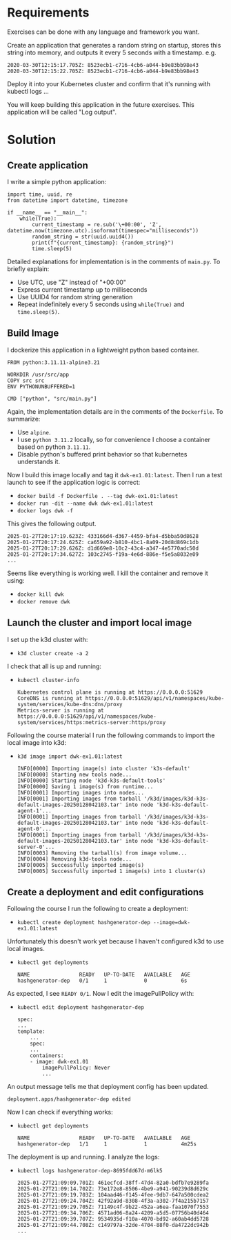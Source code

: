# Requirements
Exercises can be done with any language and framework you want.

Create an application that generates a random string on startup, stores this string into memory, and outputs it every 5 seconds with a timestamp. e.g.

```
2020-03-30T12:15:17.705Z: 8523ecb1-c716-4cb6-a044-b9e83bb98e43
2020-03-30T12:15:22.705Z: 8523ecb1-c716-4cb6-a044-b9e83bb98e43
```

Deploy it into your Kubernetes cluster and confirm that it's running with kubectl logs ...

You will keep building this application in the future exercises. This application will be called "Log output".

# Solution

## Create application

I write a simple python application:

```
import time, uuid, re
from datetime import datetime, timezone

if __name__ == "__main__":
    while(True):
        current_timestamp = re.sub('\+00:00', 'Z', datetime.now(timezone.utc).isoformat(timespec="milliseconds"))
        random_string = str(uuid.uuid4())
        print(f"{current_timestamp}: {random_string}")
        time.sleep(5)
```
Detailed explanations for implementation is in the comments of `main.py`. To briefly explain:

- Use UTC, use "Z" instead of "+00:00"
- Express current timestamp up to milliseconds
- Use UUID4 for random string generation
- Repeat indefinitely every 5 seconds using `while(True)` and `time.sleep(5)`.

## Build Image
I dockerize this application in a lightweight python based container. 
```
FROM python:3.11.11-alpine3.21

WORKDIR /usr/src/app
COPY src src
ENV PYTHONUNBUFFERED=1

CMD ["python", "src/main.py"]
```
Again, the implementation details are in the comments of the `Dockerfile`. To summarize:
- Use `alpine`.
- I use `python 3.11.2` locally, so for convenience I choose a container based on python `3.11.11`.
- Disable python's buffered print behavior so that kubernetes understands it.

Now I build this image locally and tag it `dwk-ex1.01:latest`. Then I run a test launch to see if the application logic is correct:
- `docker build -f Dockerfile . --tag dwk-ex1.01:latest`
- `docker run -dit --name dwk dwk-ex1.01:latest`
- `docker logs dwk -f`

This gives the following output.
```
2025-01-27T20:17:19.623Z: 433166d4-d367-4459-bfa4-d5bba50d8628
2025-01-27T20:17:24.625Z: ca659a92-b810-4bc1-8a09-20d8d869c1db
2025-01-27T20:17:29.626Z: d1d669e8-10c2-43c4-a347-4e5770adc50d
2025-01-27T20:17:34.627Z: 103c2745-f19a-4e6d-886e-f5e5a8032e09
...
```
Seems like everything is working well. I kill the container and remove it using:
- `docker kill dwk`
- `docker remove dwk`

## Launch the cluster and import local image
I set up the k3d cluster with:
- `k3d cluster create -a 2`

I check that all is up and running:
- `kubectl cluster-info`

    ```
    Kubernetes control plane is running at https://0.0.0.0:51629
    CoreDNS is running at https://0.0.0.0:51629/api/v1/namespaces/kube-system/services/kube-dns:dns/proxy
    Metrics-server is running at https://0.0.0.0:51629/api/v1/namespaces/kube-system/services/https:metrics-server:https/proxy
    ```
Following the course material I run the following commands to import the local image into k3d:
- `k3d image import dwk-ex1.01:latest`

    ```
    INFO[0000] Importing image(s) into cluster 'k3s-default' 
    INFO[0000] Starting new tools node...                   
    INFO[0000] Starting node 'k3d-k3s-default-tools'        
    INFO[0000] Saving 1 image(s) from runtime...            
    INFO[0001] Importing images into nodes...               
    INFO[0001] Importing images from tarball '/k3d/images/k3d-k3s-default-images-20250128042103.tar' into node 'k3d-k3s-default-agent-1'... 
    INFO[0001] Importing images from tarball '/k3d/images/k3d-k3s-default-images-20250128042103.tar' into node 'k3d-k3s-default-agent-0'... 
    INFO[0001] Importing images from tarball '/k3d/images/k3d-k3s-default-images-20250128042103.tar' into node 'k3d-k3s-default-server-0'... 
    INFO[0003] Removing the tarball(s) from image volume... 
    INFO[0004] Removing k3d-tools node...                   
    INFO[0005] Successfully imported image(s)               
    INFO[0005] Successfully imported 1 image(s) into 1 cluster(s) 
    ```
## Create a deployment and edit configurations

Following the course I run the following to create a deployment:
- `kubectl create deployment hashgenerator-dep --image=dwk-ex1.01:latest`

Unfortunately this doesn't work yet because I haven't configured k3d to use local images.
- `kubectl get deployments`

    ```
    NAME                READY   UP-TO-DATE   AVAILABLE   AGE
    hashgenerator-dep   0/1     1            0           6s
    ```

As expected, I see `READY 0/1`. Now I edit the imagePullPolicy with:
- `kubectl edit deployment hashgenerator-dep`

    ```
    spec:
    ...
    template:
        ...
        spec:
        ...
        containers:
        - image: dwk-ex1.01
            imagePullPolicy: Never
            ...
    ```
An output message tells me that deployment config has been updated.

```
deployment.apps/hashgenerator-dep edited
```

Now I can check if everything works:
- `kubectl get deployments`

    ```
    NAME                READY   UP-TO-DATE   AVAILABLE   AGE
    hashgenerator-dep   1/1     1            1           4m25s
    ```

The deployment is up and running. I analyze the logs:

- `kubectl logs hashgenerator-dep-8695fdd67d-m6lk5`

    ```
    2025-01-27T21:09:09.701Z: 461ecfcd-38ff-47d4-82a0-bdfb7e9289fa
    2025-01-27T21:09:14.702Z: 73e172e8-8506-4be9-a941-90239d8d629c
    2025-01-27T21:09:19.703Z: 104aad46-f145-4fee-9db7-647a500cdea2
    2025-01-27T21:09:24.704Z: 42f92a9d-8308-4f3a-a302-7f4a215b7157
    2025-01-27T21:09:29.705Z: 71149c4f-9b22-452a-a6ea-faa1070f7553
    2025-01-27T21:09:34.706Z: 4571ad06-8a24-4209-a5d5-07756b40d464
    2025-01-27T21:09:39.707Z: 9534935d-f10a-4070-bd92-a60ab4dd5728
    2025-01-27T21:09:44.708Z: c149797a-32de-4704-88f0-da4722dc942b
    ...
    ```
